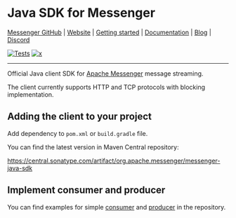 # Java SDK for Messenger

[Messenger GitHub](https://github.com/apache/messenger) | [Website](https://messenger.apache.org) | [Getting started](https://messenger.apache.org/docs/introduction/getting-started) | [Documentation](https://messenger.apache.org/docs) | [Blog](https://messenger.apache.org/blogs) | [Discord](https://discord.gg/C5Sux5NcRa)

[![Tests](https://github.com/apache/messenger/actions/workflows/ci-check-java-sdk.yml/badge.svg)](https://github.com/apache/messenger/actions/workflows/ci-check-java-sdk.yml)
[![x](https://img.shields.io/twitter/follow/messenger_rs_?style=social)](https://x.com/ApacheMessenger)

---

Official Java client SDK for [Apache Messenger](https://messenger.apache.org) message streaming.

The client currently supports HTTP and TCP protocols with blocking implementation.

## Adding the client to your project

Add dependency to `pom.xml` or `build.gradle` file.

You can find the latest version in Maven Central repository:

<https://central.sonatype.com/artifact/org.apache.messenger/messenger-java-sdk>

## Implement consumer and producer

You can find examples for
simple [consumer](https://github.com/apache/messenger/blob/master/foreign/java/examples/simple-consumer/src/main/java/org/apache/messenger/SimpleConsumer.java)
and [producer](https://github.com/apache/messenger/blob/master/foreign/java/examples/simple-producer/src/main/java/org/apache/messenger/SimpleProducer.java)
in the repository.
